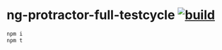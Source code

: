 # ng-protractor-full-testcycle [![build](https://travis-ci.org/daggerok/angularjs.svg?branch=ng-protractor-full-testcycle)](https://travis-ci.org/daggerok/angularjs)

```bash
npm i
npm t
```
